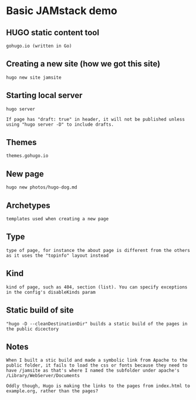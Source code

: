 # Basic JAMstack demo

## HUGO static content tool
    gohugo.io (written in Go)

## Creating a new site (how we got this site)
    hugo new site jamsite

## Starting local server
    hugo server

    If page has "draft: true" in header, it will not be published unless using "hugo server -D" to include drafts.

## Themes
    themes.gohugo.io    

## New page
    hugo new photos/hugo-dog.md

## Archetypes
    templates used when creating a new page

## Type
    type of page, for instance the about page is different from the others as it uses the "topinfo" layout instead

## Kind
    kind of page, such as 404, section (list). You can specify exceptions in the config's disableKinds param

## Static build of site
    "hugo -D --cleanDestinationDir" builds a static build of the pages in the public dicectory

## Notes
    When I built a stic build and made a symbolic link from Apache to the public folder, it fails to load the css or fonts because they need to have /jamsite as that's where I named the subfolder under apache's /Library/WebServer/Documents

    Oddly though, Hugo is making the links to the pages from index.html to example.org, rather than the pages?